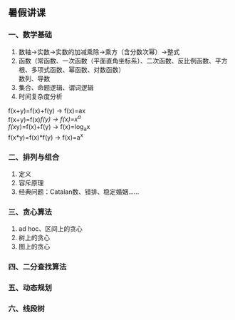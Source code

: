 ## 暑假讲课
### 一、数学基础
1. 数轴→实数→实数的加减乘除→乘方（含分数次幂）→整式
2. 函数（常函数、一次函数（平面直角坐标系）、二次函数、反比例函数、平方根、多项式函数、幂函数、对数函数）  
   数列、导数  
3. 集合、命题逻辑、谓词逻辑
4. 时间复杂度分析  

f(x+y)=f(x)+f(y) -> f(x)=ax  
f(x+y)=f(x)*f(y) -> f(x)=x<sup>a</sup>  
f(x*y)=f(x)+f(y) -> f(x)=log<sub>a</sub>x  
f(x*y)=f(x)*f(y) -> f(x)=a<sup>x</sup>

### 二、排列与组合
1. 定义
2. 容斥原理
3. 经典问题：Catalan数、错排、稳定婚姻……

### 三、贪心算法
1. ad hoc、区间上的贪心
2. 树上的贪心
3. 图上的贪心

### 四、二分查找算法
### 五、动态规划
### 六、线段树
